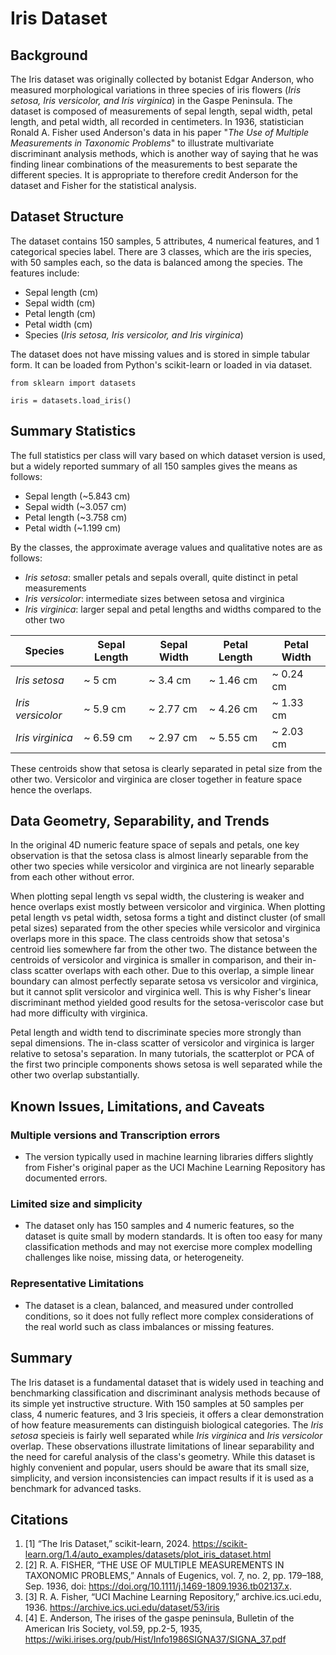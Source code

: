 # Iris Dataset

## Background

The Iris dataset was originally collected by botanist Edgar Anderson, who measured morphological variations in three species of iris flowers (_Iris setosa, Iris versicolor, and Iris virginica_) in the Gaspe Peninsula. The dataset is composed of measurements of sepal length, sepal width, petal length, and petal width, all recorded in centimeters. In 1936, statistician Ronald A. Fisher used Anderson's data in his paper "_The Use of Multiple Measurements in Taxonomic Problems_" to illustrate multivariate discriminant analysis methods, which is another way of saying that he was finding linear combinations of the measurements to best separate the different species. It is appropriate to therefore credit Anderson for the dataset and Fisher for the statistical analysis. 

## Dataset Structure

The dataset contains 150 samples, 5 attributes, 4 numerical features, and 1 categorical species label. There are 3 classes, which are the iris species, with 50 samples each, so the data is balanced among the species. The features include:
- Sepal length (cm)
- Sepal width (cm)
- Petal length (cm)
- Petal width (cm)
- Species (_Iris setosa, Iris versicolor, and Iris virginica_)

The dataset does not have missing values and is stored in simple tabular form. It can be loaded from Python's scikit-learn or loaded in via dataset.

```
from sklearn import datasets

iris = datasets.load_iris()
```

## Summary Statistics
The full statistics per class will vary based on which dataset version is used, but a widely reported summary of all 150 samples gives the means as follows:
- Sepal length (~5.843 cm)
- Sepal width (~3.057 cm)
- Petal length (~3.758 cm)
- Petal width (~1.199 cm)

By the classes, the approximate average values and qualitative notes are as follows:
- _Iris setosa_: smaller petals and sepals overall, quite distinct in petal measurements
- _Iris versicolor_: intermediate sizes between setosa and virginica
- _Iris virginica_: larger sepal and petal lengths and widths compared to the other two

| Species  | Sepal Length | Sepal Width  | Petal Length | Petal Width |
| ------------- | ------------- | ------------- | ------------- | ------------- |
| _Iris setosa_  | ~ 5 cm  | ~ 3.4 cm | ~ 1.46 cm | ~ 0.24 cm |
| _Iris versicolor_  | ~ 5.9 cm  | ~ 2.77 cm | ~ 4.26 cm | ~ 1.33 cm |
| _Iris virginica_  | ~ 6.59 cm  | ~ 2.97 cm | ~ 5.55 cm | ~ 2.03 cm |

These centroids show that setosa is clearly separated in petal size from the other two. Versicolor and virginica are closer together in feature space hence the overlaps. 

## Data Geometry, Separability, and Trends

In the original 4D numeric feature space of sepals and petals, one key observation is that the setosa class is almost linearly separable from the other two species while versicolor and virginica are not linearly separable from each other without error.

When plotting sepal length vs sepal width, the clustering is weaker and hence overlaps exist mostly between versicolor and virginica. When plotting petal length vs petal width, setosa forms a tight and distinct cluster (of small petal sizes) separated from the other species while versicolor and virginica overlaps more in this space. The class centroids show that setosa's centroid lies somewhere far from the other two. The distance between the centroids of versicolor and virginica is smaller in comparison, and their in-class scatter overlaps with each other. Due to this overlap, a simple linear boundary can almost perfectly separate setosa vs versicolor and virginica, but it cannot split versicolor and virginica well. This is why Fisher's linear discriminant method yielded good results for the setosa-veriscolor case but had more difficulty with virginica. 

Petal length and width tend to discriminate species more strongly than sepal dimensions. The in-class scatter of versicolor and virginica is larger relative to setosa's separation. In many tutorials, the scatterplot or PCA of the first two principle components shows setosa is well separated while the other two overlap substantially.

## Known Issues, Limitations, and Caveats
### Multiple versions and Transcription errors
- The version typically used in machine learning libraries differs slightly from Fisher's original paper as the UCI Machine Learning Repository has documented errors.

### Limited size and simplicity
- The dataset only has 150 samples and 4 numeric features, so the dataset is quite small by modern standards. It is often too easy for many classification methods and may not exercise more complex modelling challenges like noise, missing data, or heterogeneity.

### Representative Limitations
- The dataset is a clean, balanced, and measured under controlled conditions, so it does not fully reflect more complex considerations of the real world such as class imbalances or missing features.

## Summary
The Iris dataset is a fundamental dataset that is widely used in teaching and benchmarking classification and discriminant analysis methods because of its simple yet instructive structure. With 150 samples at 50 samples per class, 4 numeric features, and 3 Iris specieis, it offers a clear demonstration of how feature measurements can distinguish biological categories. The _Iris setosa_ specieis is fairly well separated while _Iris virginica_ and _Iris versicolor_ overlap. These observations illustrate limitations of linear separability and the need for careful analysis of the class's geometry. While this dataset is highly convenient and popular, users should be aware that its small size, simplicity, and version inconsistencies can impact results if it is used as a benchmark for advanced tasks. 

## Citations
1. [1] “The Iris Dataset,” scikit-learn, 2024. https://scikit-learn.org/1.4/auto_examples/datasets/plot_iris_dataset.html
2. [2] R. A. FISHER, “THE USE OF MULTIPLE MEASUREMENTS IN TAXONOMIC PROBLEMS,” Annals of Eugenics, vol. 7, no. 2, pp. 179–188, Sep. 1936, doi: https://doi.org/10.1111/j.1469-1809.1936.tb02137.x.
3. [3] R. A. Fisher, “UCI Machine Learning Repository,” archive.ics.uci.edu, 1936. https://archive.ics.uci.edu/dataset/53/iris
4. [4] E. Anderson, The irises of the gaspe peninsula, Bulletin of the American Iris Society, vol.59, pp.2-5, 1935, https://wiki.irises.org/pub/Hist/Info1986SIGNA37/SIGNA_37.pdf
